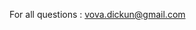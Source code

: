 For all questions : vova.dickun@gmail.com

<!---
VovaVeider/VovaVeider is a ✨ special ✨ repository because its `README.md` (this file) appears on your GitHub profile.
You can click the Preview link to take a look at your changes.
--->
